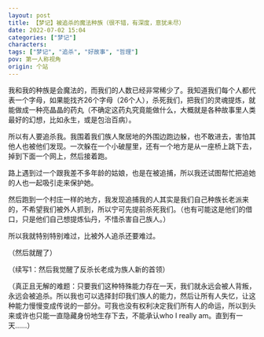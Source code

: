 ```yaml
---
layout: post
title: 【梦记】被追杀的魔法种族（很不错，有深度，意犹未尽）
date: 2022-07-02 15:04
categories: ["梦记"]
characters: 
tags: ["梦记", "追杀", "好故事", "哲理"]
pov: 第一人称视角
origin: 个站
---
```


我和我的种族是会魔法的，而我们的人数已经非常稀少了。我知道我们每个人都代表一个字母，如果能找齐26个字母（26个人），杀死我们，把我们的灵魂提炼，就能做成一种亮晶晶的药丸（不确定这药丸究竟能做什么，大概就是各种故事里人类最好的幻想，比如永生，或是包治百病）。

所以有人要追杀我。我围着我们族人聚居地的外围边跑边躲，也不敢进去，害怕其他人也被他们发现。一次躲在一个小破屋里，还有一个地方是从一座桥上跳下去，掉到下面一个网上，然后接着跑。

路上遇到过一个跟我差不多年龄的姑娘，也是在被追捕，所以我还试图帮忙把追她的人也一起吸引走来保护她。

然后跑到一个村庄一样的地方，我发现追捕我的人其实是我们自己种族长老派来的，不希望我们被外人抓到，所以宁可先提前杀死我们。（也有可能这是他们的借口，只是他们自己想提炼仙丹，不惜杀害自己族人。）

所以我就特别特别难过，比被外人追杀还要难过。

（然后就醒了）

（续写1：然后我觉醒了反杀长老成为族人新的首领）

（真正且无解的难题：只要我们这种特殊能力存在一天，我们就永远会被人背叛，永远会被追杀。所以我也可以选择封印我们族人的能力，然后让所有人失忆，让这种能力慢慢变成传说的一部分。可我也没有权利决定我们所有人的命运，所以到头来或许也只能一直隐藏身份地生存下去，不能承认who I really am。直到有一天……）

